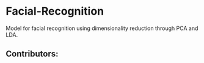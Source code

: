 # Facial-Recognition
Model for facial recognition using dimensionality reduction through PCA and LDA.
## Contributors:
